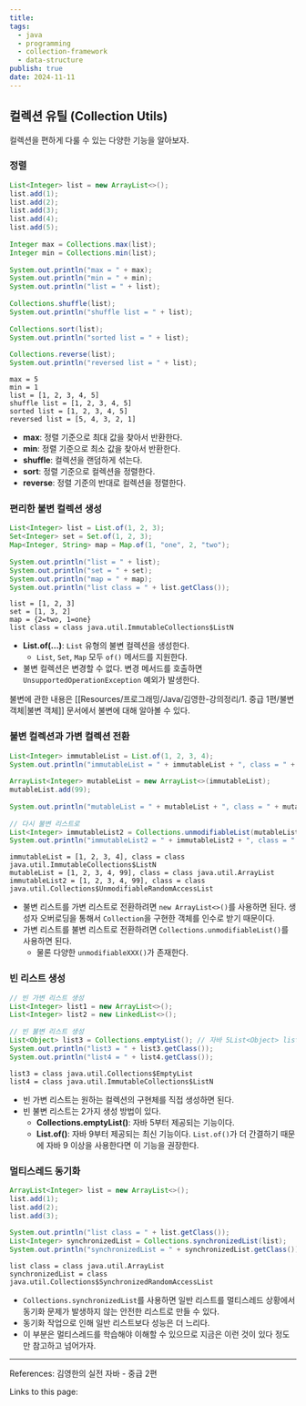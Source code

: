 ```yaml
---
title: 
tags:
  - java
  - programming
  - collection-framework
  - data-structure
publish: true
date: 2024-11-11
---
```

## 컬렉션 유틸 (Collection Utils)
컬렉션을 편하게 다룰 수 있는 다양한 기능을 알아보자.

### 정렬
```java
List<Integer> list = new ArrayList<>();  
list.add(1);  
list.add(2);  
list.add(3);  
list.add(4);  
list.add(5);  
  
Integer max = Collections.max(list);  
Integer min = Collections.min(list);  
  
System.out.println("max = " + max);  
System.out.println("min = " + min);  
System.out.println("list = " + list);  
  
Collections.shuffle(list);  
System.out.println("shuffle list = " + list);  
  
Collections.sort(list);  
System.out.println("sorted list = " + list);  
  
Collections.reverse(list);  
System.out.println("reversed list = " + list);
```

```title="실행 결과"
max = 5
min = 1
list = [1, 2, 3, 4, 5]
shuffle list = [1, 2, 3, 4, 5]
sorted list = [1, 2, 3, 4, 5]
reversed list = [5, 4, 3, 2, 1]
```

- **max**: 정렬 기준으로 최대 값을 찾아서 반환한다.
- **min**: 정렬 기준으로 최소 값을 찾아서 반환한다.
- **shuffle**: 컬렉션을 랜덤하게 섞는다.
- **sort**: 정렬 기준으로 컬렉션을 정렬한다.
- **reverse**: 정렬 기준의 반대로 컬렉션을 정렬한다.

### 편리한 불변 컬렉션 생성
```java
List<Integer> list = List.of(1, 2, 3);  
Set<Integer> set = Set.of(1, 2, 3);  
Map<Integer, String> map = Map.of(1, "one", 2, "two");  
  
System.out.println("list = " + list);  
System.out.println("set = " + set);  
System.out.println("map = " + map);  
System.out.println("list class = " + list.getClass());
```

```title="실행 결과"
list = [1, 2, 3]
set = [1, 3, 2]
map = {2=two, 1=one}
list class = class java.util.ImmutableCollections$ListN
```
- **List.of(...)**: `List` 유형의 불변 컬렉션을 생성한다.
	- `List`, `Set`, `Map` 모두 `of()` 메서드를 지원한다.
- 불변 컬렉션은 변경할 수 없다. 변경 메서드를 호출하면 `UnsupportedOperationException` 예외가 발생한다.

불변에 관한 내용은 [[Resources/프로그래밍/Java/김영한-강의정리/1. 중급 1편/불변 객체|불변 객체]] 문서에서 불변에 대해 알아볼 수 있다.

### 불변 컬렉션과 가변 컬렉션 전환
```java
List<Integer> immutableList = List.of(1, 2, 3, 4);  
System.out.println("immutableList = " + immutableList + ", class = " + immutableList.getClass());  
  
ArrayList<Integer> mutableList = new ArrayList<>(immutableList);  
mutableList.add(99);  
  
System.out.println("mutableList = " + mutableList + ", class = " + mutableList.getClass());  
  
// 다시 불변 리스트로  
List<Integer> immutableList2 = Collections.unmodifiableList(mutableList);  
System.out.println("immutableList2 = " + immutableList2 + ", class = " + immutableList2.getClass());
```

```title="실행 결과"
immutableList = [1, 2, 3, 4], class = class java.util.ImmutableCollections$ListN
mutableList = [1, 2, 3, 4, 99], class = class java.util.ArrayList
immutableList2 = [1, 2, 3, 4, 99], class = class java.util.Collections$UnmodifiableRandomAccessList
```
- 불변 리스트를 가변 리스트로 전환하려면 `new ArrayList<>()`를 사용하면 된다. 생성자 오버로딩을 통해서 `Collection`을 구현한 객체를 인수로 받기 때문이다.
- 가변 리스트를 불변 리스트로 전환하려면 `Collections.unmodifiableList()`를 사용하면 된다.
	- 물론 다양한 `unmodifiableXXX()`가 존재한다.

### 빈 리스트 생성
```java
// 빈 가변 리스트 생성  
List<Integer> list1 = new ArrayList<>();  
List<Integer> list2 = new LinkedList<>();  
  
// 빈 불변 리스트 생성  
List<Object> list3 = Collections.emptyList(); // 자바 5List<Object> list4 = List.of(); // 자바 9  
System.out.println("list3 = " + list3.getClass());  
System.out.println("list4 = " + list4.getClass());
```

```title="실행 결과"
list3 = class java.util.Collections$EmptyList
list4 = class java.util.ImmutableCollections$ListN
```

- 빈 가변 리스트는 원하는 컬렉션의 구현체를 직접 생성하면 된다.
- 빈 불변 리스트는 2가지 생성 방법이 있다.
	- **Collections.emptyList()**: 자바 5부터 제공되는 기능이다.
	- **List.of()**: 자바 9부터 제공되는 최신 기능이다. `List.of()`가 더 간결하기 때문에 자바 9 이상을 사용한다면 이 기능을 권장한다.

### 멀티스레드 동기화
```java
ArrayList<Integer> list = new ArrayList<>();  
list.add(1);  
list.add(2);  
list.add(3);  
  
System.out.println("list class = " + list.getClass());  
List<Integer> synchronizedList = Collections.synchronizedList(list);  
System.out.println("synchronizedList = " + synchronizedList.getClass());
```

```title="실행 결과"
list class = class java.util.ArrayList
synchronizedList = class java.util.Collections$SynchronizedRandomAccessList
```
- `Collections.synchronizedList`를 사용하면 일반 리스트를 멀티스레드 상황에서 동기화 문제가 발생하지 않는 안전한 리스트로 만들 수 있다.
- 동기화 작업으로 인해 일반 리스트보다 성능은 더 느리다.
- 이 부분은 멀티스레드를 학습해야 이해할 수 있으므로 지금은 이런 것이 있다 정도만 참고하고 넘어가자.



---
References: 김영한의 실전 자바 - 중급 2편

Links to this page: 